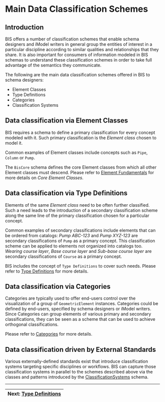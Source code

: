 # Main Data Classification Schemes

## Introduction

BIS offers a number of classification schemes that enable schema designers and iModel writers in general group the entities of interest in a particular discipline according to similar qualities and relationships that they share. It is also important for consumers of information modeled in BIS schemas to understand these classification schemes in order to take full advantage of the semantics they communicate.

The following are the main data classification schemes offered in BIS to schema designers:
- Element Classes
- Type Definitions
- Categories
- Classification Systems

## Data classification via Element Classes

BIS requires a schema to define a primary classification for every concept modeled with it. Such primary classification is the *Element class* chosen to model it.

Common examples of Element classes include concepts such as `Pipe`, `Column` or `Pump`.

The `BisCore` schema defines the core Element classes from which all other Element classes must descend. Please refer to [Element Fundamentals](./element-fundamentals.md#core-element-classes) for more details on *Core Element Classes*.

## Data classification via Type Definitions

Elements of the same *Element class* need to be often further classified. Such a need leads to the introduction of a secondary classification scheme along the same line of the primary classification chosen for a particular concept.

Common examples of secondary classifications include elements that can be ordered from catalogs: *Pump ABC-123* and *Pump XYZ-123* are secondary classifications of `Pump` as a primary concept. This classification scheme can be applied to elements not organized into catalogs too. *Wearing course layer*, *Base course layer* and *Sub-base course layer* are secondary classifications of `Course` as a primary concept.

BIS includes the concept of `Type Definitions` to cover such needs. Please refer to [Type Definitions](./type-definitions.md) for more details.

## Data classification via Categories

Categories are typically used to offer end-users control over the visualization of a group of `GeometricElement` instances. Categories could be defined by end-users, specified by schema designers or iModel writers. Since Categories can group elements of various primary and secondary classifications, they can be seen as a scheme that can be used to achieve orthogonal classifications.

Please refer to [Categories](./categories.md) for more details.

## Data classification driven by External Standards

Various externally-defined standards exist that introduce classification systems targeting specific disciplines or workflows. BIS can capture those classification systems in parallel to the schemes described above via the classes and patterns introduced by the [ClassificationSystems](../../domains/classificationsystems.ecschema/) schema.

---
| Next: [Type Definitions](./type-definitions.md)
|:---
